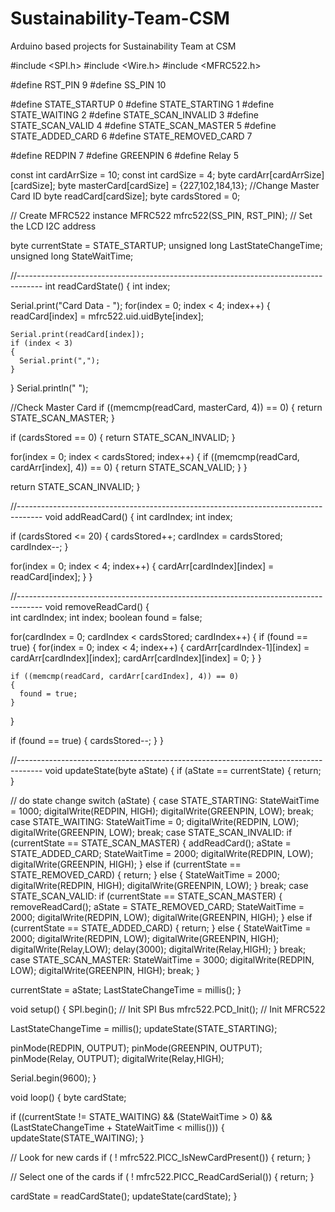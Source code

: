# Sustainability-Team-CSM
Arduino based projects for Sustainability Team at CSM

#include <SPI.h>
#include <Wire.h>
#include <MFRC522.h>

#define RST_PIN 9
#define SS_PIN  10

#define STATE_STARTUP       0
#define STATE_STARTING      1
#define STATE_WAITING       2
#define STATE_SCAN_INVALID  3
#define STATE_SCAN_VALID    4
#define STATE_SCAN_MASTER   5
#define STATE_ADDED_CARD    6
#define STATE_REMOVED_CARD  7

#define REDPIN 7
#define GREENPIN 6
#define Relay 5

const int cardArrSize = 10;
const int cardSize    = 4;
byte cardArr[cardArrSize][cardSize];
byte masterCard[cardSize] = {227,102,184,13};   //Change Master Card ID
byte readCard[cardSize];
byte cardsStored = 0;

// Create MFRC522 instance
MFRC522 mfrc522(SS_PIN, RST_PIN);
// Set the LCD I2C address

byte currentState = STATE_STARTUP;
unsigned long LastStateChangeTime;
unsigned long StateWaitTime;

//------------------------------------------------------------------------------------
int readCardState()
{
  int index;

  Serial.print("Card Data - ");
  for(index = 0; index < 4; index++)
  {
    readCard[index] = mfrc522.uid.uidByte[index];

    
    Serial.print(readCard[index]);
    if (index < 3)
    {
      Serial.print(",");
    }
  }
  Serial.println(" ");

  //Check Master Card
  if ((memcmp(readCard, masterCard, 4)) == 0)
  {
    return STATE_SCAN_MASTER;
  }

  if (cardsStored == 0)
  {
    return STATE_SCAN_INVALID;
  }

  for(index = 0; index < cardsStored; index++)
  {
    if ((memcmp(readCard, cardArr[index], 4)) == 0)
    {
      return STATE_SCAN_VALID;
    }
  }

 return STATE_SCAN_INVALID;
}

//------------------------------------------------------------------------------------
void addReadCard()
{
  int cardIndex;
  int index;

  if (cardsStored <= 20)
  {
    cardsStored++;
    cardIndex = cardsStored;
    cardIndex--;
  }

  for(index = 0; index < 4; index++)
  {
    cardArr[cardIndex][index] = readCard[index];
  }
}

//------------------------------------------------------------------------------------
void removeReadCard() 
{     
  int cardIndex;
  int index;
  boolean found = false;
  
  for(cardIndex = 0; cardIndex < cardsStored; cardIndex++)
  {
    if (found == true)
    {
      for(index = 0; index < 4; index++)
      {
        cardArr[cardIndex-1][index] = cardArr[cardIndex][index];
        cardArr[cardIndex][index] = 0;
      }
    }
    
    if ((memcmp(readCard, cardArr[cardIndex], 4)) == 0)
    {
      found = true;
    }
  }

  if (found == true)
  {
    cardsStored--;
  }
}

//------------------------------------------------------------------------------------
void updateState(byte aState)
{
  if (aState == currentState)
  {
    return;
  }

  // do state change
  switch (aState)
  {
    case STATE_STARTING:
      StateWaitTime = 1000;
      digitalWrite(REDPIN, HIGH);
      digitalWrite(GREENPIN, LOW);
      break;
    case STATE_WAITING:
      StateWaitTime = 0;
      digitalWrite(REDPIN, LOW);
      digitalWrite(GREENPIN, LOW);
      break;
    case STATE_SCAN_INVALID:
      if (currentState == STATE_SCAN_MASTER)
      {
        addReadCard();
        aState = STATE_ADDED_CARD;
        StateWaitTime = 2000;
        digitalWrite(REDPIN, LOW);
        digitalWrite(GREENPIN, HIGH);
      }
      else if (currentState == STATE_REMOVED_CARD)
      {
        return;
      }
      else
      {
        StateWaitTime = 2000;
        digitalWrite(REDPIN, HIGH);
        digitalWrite(GREENPIN, LOW);
      }
      break;
    case STATE_SCAN_VALID:
      if (currentState == STATE_SCAN_MASTER)
      {
        removeReadCard();
        aState = STATE_REMOVED_CARD;
        StateWaitTime = 2000;
        digitalWrite(REDPIN, LOW);
        digitalWrite(GREENPIN, HIGH);
      }
      else if (currentState == STATE_ADDED_CARD)
      {
        return;
      }
      else
      {
        StateWaitTime = 2000;
        digitalWrite(REDPIN, LOW);
        digitalWrite(GREENPIN, HIGH);
        digitalWrite(Relay,LOW);
        delay(3000);
        digitalWrite(Relay,HIGH);
      }
      break;
    case STATE_SCAN_MASTER:
      StateWaitTime = 3000;
      digitalWrite(REDPIN, LOW);
      digitalWrite(GREENPIN, HIGH);
      break;
  }

  currentState = aState;
  LastStateChangeTime = millis();
}

void setup() 
{
  SPI.begin();         // Init SPI Bus
  mfrc522.PCD_Init();  // Init MFRC522

  LastStateChangeTime = millis();
  updateState(STATE_STARTING);

  pinMode(REDPIN, OUTPUT);
  pinMode(GREENPIN, OUTPUT);
  pinMode(Relay, OUTPUT);
  digitalWrite(Relay,HIGH);

  Serial.begin(9600);
}

void loop() 
{
  byte cardState;

  if ((currentState != STATE_WAITING) &&
      (StateWaitTime > 0) &&
      (LastStateChangeTime + StateWaitTime < millis()))
  {
    updateState(STATE_WAITING);
  }

  // Look for new cards 
  if ( ! mfrc522.PICC_IsNewCardPresent()) 
  { 
    return; 
  } 
  
  // Select one of the cards 
  if ( ! mfrc522.PICC_ReadCardSerial()) 
  { 
    return; 
  }

  cardState = readCardState();
  updateState(cardState);
}
